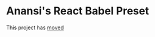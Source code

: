 # Anansi's React Babel Preset

This project has [moved](https://github.com/ntucker/anansi/tree/master/packages/babel-preset-anansi)